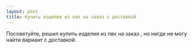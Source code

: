 ```yaml
---
layout: post 
title: Купить изделия из пвх на заказ с доставкой 
--- 
```

Посоветуйте, решил купить изделия из пвх на заказ , но нигде не могу найти вариант с доставкой.